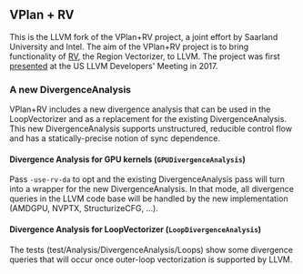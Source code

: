 ## VPlan + RV

This is the LLVM fork of the VPlan+RV project, a joint effort by Saarland University and Intel.
The aim of the VPlan+RV project is to bring functionality of [RV](https://github.com/cdl-saarland/rv), the Region Vectorizer, to LLVM.
The project was first [presented](https://www.youtube.com/watch?v=svMEphbFukw&t=1s) at the US LLVM Developers' Meeting in 2017.

### A new DivergenceAnalysis

VPlan+RV includes a new divergence analysis that can be used in the LoopVectorizer and as a replacement for the existing DivergenceAnalysis.
This new DivergenceAnalysis supports unstructured, reducible control flow and has a statically-precise notion of sync dependence.

#### Divergence Analysis for GPU kernels (`GPUDivergenceAnalysis`)

Pass `-use-rv-da` to opt and the existing DivergenceAnalysis pass will turn into a wrapper for the new DivergenceAnalysis.
In that mode, all divergence queries in the LLVM code base will be handled by the new implementation (AMDGPU, NVPTX, StructurizeCFG, ...).

#### Divergence Analysis for LoopVectorizer (`LoopDivergenceAnalysis`)

The tests (test/Analysis/DivergenceAnalysis/Loops) show some divergence queries that will occur once outer-loop vectorization is supported by LLVM.
